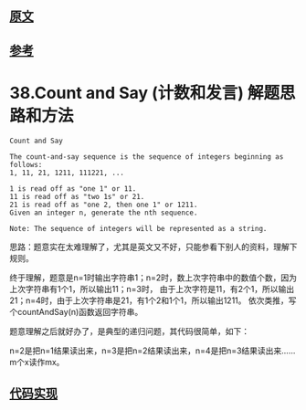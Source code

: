 
## [原文](https://leetcode.com/problems/count-and-say/)

## [参考](https://blog.csdn.net/xygy8860/article/details/46821417)

# 38.Count and Say (计数和发言) 解题思路和方法

```
Count and Say 

The count-and-say sequence is the sequence of integers beginning as follows:
1, 11, 21, 1211, 111221, ...

1 is read off as "one 1" or 11.
11 is read off as "two 1s" or 21.
21 is read off as "one 2, then one 1" or 1211.
Given an integer n, generate the nth sequence.

Note: The sequence of integers will be represented as a string.
```


思路：题意实在太难理解了，尤其是英文又不好，只能参看下别人的资料，理解下规则。

终于理解，题意是n=1时输出字符串1；n=2时，数上次字符串中的数值个数，因为上次字符串有1个1，所以输出11；n=3时，
由于上次字符是11，有2个1，所以输出21；n=4时，由于上次字符串是21，有1个2和1个1，所以输出1211。
依次类推，写个countAndSay(n)函数返回字符串。

题意理解之后就好办了，是典型的递归问题，其代码很简单，如下：


n=2是把n=1结果读出来，n=3是把n=2结果读出来，n=4是把n=3结果读出来……m个x读作mx。


## [代码实现](/algorithms-demo/src/main/java/space/pankui/leetcode/algorithms/No38_CountAndSay.java)



 